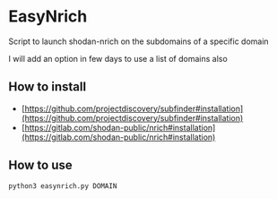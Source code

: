 # EasyNrich

Script to launch shodan-nrich on the subdomains of a specific domain

I will add an option in few days to use a list of domains also

## How to install

* [https://github.com/projectdiscovery/subfinder#installation](https://github.com/projectdiscovery/subfinder#installation)
* [https://gitlab.com/shodan-public/nrich#installation](https://gitlab.com/shodan-public/nrich#installation)

## How to use

```
python3 easynrich.py DOMAIN
```
